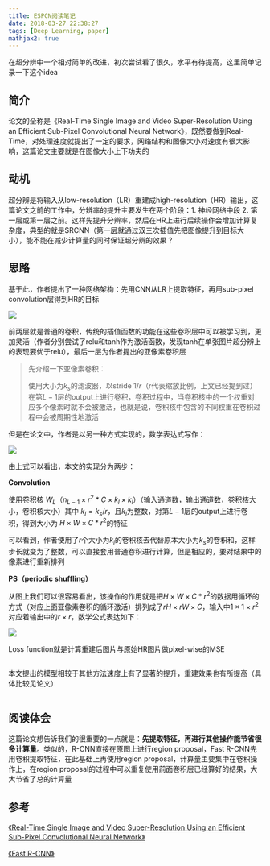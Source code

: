 ```yaml
---
title: ESPCN阅读笔记
date: 2018-03-27 22:38:27
tags: [Deep Learning, paper]
mathjax2: true
---
```


在超分辨中一个相对简单的改进，初次尝试看了很久，水平有待提高，这里简单记录一下这个idea



## 简介

论文的全称是《Real-Time Single Image and Video Super-Resolution Using an Efficient Sub-Pixel Convolutional Neural Network》，既然要做到Real-Time，对处理速度就提出了一定的要求，网络结构和图像大小对速度有很大影响，这篇论文主要就是在图像大小上下功夫的

## 动机

超分辨是将输入从low-resolution（LR）重建成high-resolution（HR）输出，这篇论文之前的工作中，分辨率的提升主要发生在两个阶段：1. 神经网络中段 2. 第一层或第一层之前。这样先提升分辨率，然后在HR上进行后续操作会增加计算复杂度，典型的就是SRCNN（第一层就通过双三次插值先把图像提升到目标大小），能不能在减少计算量的同时保证超分辨的效果？

<!--more-->

## 思路

基于此，作者提出了一种网络架构：先用CNN从LR上提取特征，再用sub-pixel convolution层得到HR的目标

![](<http://res.cloudinary.com/du3fbbzfy/image/upload/v1522162719/ESPCN/ESPCN1.png>)

前两层就是普通的卷积，传统的插值函数的功能在这些卷积层中可以被学习到，更加灵活（作者分别尝试了relu和tanh作为激活函数，发现tanh在单张图片超分辨上的表现要优于relu），最后一层为作者提出的亚像素卷积层



> 先介绍一下亚像素卷积：
>
> 使用大小为$k_s$的滤波器，以stride $1/r$（r代表缩放比例，上文已经提到过）在第$L-1$层的output上进行卷积，卷积过程中，当卷积核中的一个权重对应多个像素时就不会被激活，也就是说，卷积核中包含的不同权重在卷积过程中会被周期性地激活



但是在论文中，作者是以另一种方式实现的，数学表达式写作：

![](<http://res.cloudinary.com/du3fbbzfy/image/upload/v1522163156/ESPCN/ESPCN2.png>)

由上式可以看出，本文的实现分为两步：

**Convolution**

使用卷积核 $W_L（n_{L-1} \times r^2*C \times k_l \times k_l）$（输入通道数，输出通道数，卷积核大小，卷积核大小）其中 $k_l = k_s / r$，且$k_l$为整数，对第$L-1$层的output上进行卷积，得到大小为 $H \times W \times C * {r^2}$的特征

可以看到，作者使用了$r$个大小为$k_l$的卷积核去代替原本大小为$k_s$的卷积和，这样步长就变为了整数，可以直接套用普通卷积进行计算，但是相应的，要对结果中的像素进行重新排列



**PS（periodic shuffling）**

从图上我们可以很容易看出，该操作的作用就是把$H \times W \times C * {r^2}$的数据用循环的方式（对应上面亚像素卷积的循环激活）排列成了$rH \times rW \times C$，输入中$1 \times 1 \times {r^2}$对应着输出中的$r \times r$，数学公式表达如下：

![](https://res.cloudinary.com/du3fbbzfy/image/upload/v1522163300/ESPCN/ESPCN3.png)

Loss function就是计算重建后图片与原始HR图片做pixel-wise的MSE

![]()

本文提出的模型相较于其他方法速度上有了显著的提升，重建效果也有所提高（具体比较见论文）

![]()

## 阅读体会

这篇论文想告诉我们的很重要的一点就是：**先提取特征，再进行其他操作能节省很多计算量**。类似的，R-CNN直接在原图上进行region proposal，Fast R-CNN先用卷积提取特征，在此基础上再使用region proposal，计算量主要集中在卷积操作上，在region proposal的过程中可以重复使用前面卷积层已经算好的结果，大大节省了总的计算量

## 参考

[《Real-Time Single Image and Video Super-Resolution Using an Efficient Sub-Pixel Convolutional Neural Network》]( https://arxiv.org/abs/1609.05158)

[ 《Fast R-CNN》](https://www.cv-foundation.org/openaccess/content_iccv_2015/papers/Girshick_Fast_R-CNN_ICCV_2015_paper.pdf)

